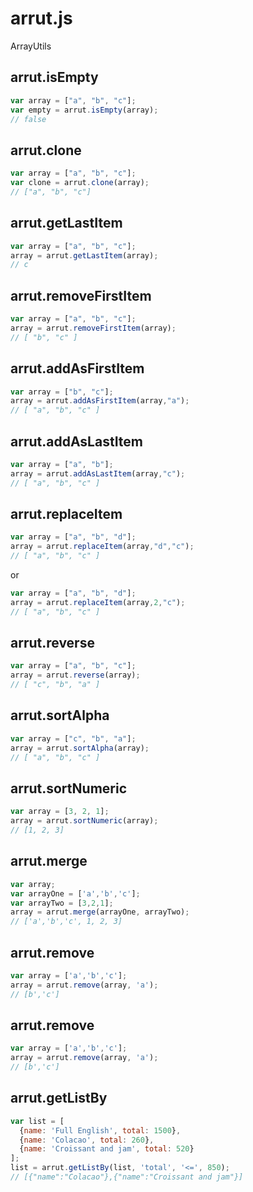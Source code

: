 # arrut.js
ArrayUtils

## arrut.isEmpty
```javascript
var array = ["a", "b", "c"];
var empty = arrut.isEmpty(array);
// false
```

## arrut.clone
```javascript
var array = ["a", "b", "c"];
var clone = arrut.clone(array);
// ["a", "b", "c"]
```

## arrut.getLastItem
```javascript
var array = ["a", "b", "c"];
array = arrut.getLastItem(array);
// c
```

## arrut.removeFirstItem
```javascript
var array = ["a", "b", "c"];
array = arrut.removeFirstItem(array);
// [ "b", "c" ]
```

## arrut.addAsFirstItem
```javascript
var array = ["b", "c"];
array = arrut.addAsFirstItem(array,"a");
// [ "a", "b", "c" ]
```

## arrut.addAsLastItem
```javascript
var array = ["a", "b"];
array = arrut.addAsLastItem(array,"c");
// [ "a", "b", "c" ]
```

## arrut.replaceItem
```javascript
var array = ["a", "b", "d"];
array = arrut.replaceItem(array,"d","c");
// [ "a", "b", "c" ]
```
or
```javascript
var array = ["a", "b", "d"];
array = arrut.replaceItem(array,2,"c");
// [ "a", "b", "c" ]
```

## arrut.reverse
```javascript
var array = ["a", "b", "c"];
array = arrut.reverse(array);
// [ "c", "b", "a" ]
```

## arrut.sortAlpha
```javascript
var array = ["c", "b", "a"];
array = arrut.sortAlpha(array);
// [ "a", "b", "c" ]
```

## arrut.sortNumeric
```javascript
var array = [3, 2, 1];
array = arrut.sortNumeric(array);
// [1, 2, 3]
```

## arrut.merge
```javascript
var array;
var arrayOne = ['a','b','c'];
var arrayTwo = [3,2,1];
array = arrut.merge(arrayOne, arrayTwo);
// ['a','b','c', 1, 2, 3]
```

## arrut.remove
```javascript
var array = ['a','b','c'];
array = arrut.remove(array, 'a');
// [b','c']
```

## arrut.remove
```javascript
var array = ['a','b','c'];
array = arrut.remove(array, 'a');
// [b','c']
```

## arrut.getListBy
```javascript
var list = [
  {name: 'Full English', total: 1500},
  {name: 'Colacao', total: 260},
  {name: 'Croissant and jam', total: 520}
];
list = arrut.getListBy(list, 'total', '<=', 850);
// [{"name":"Colacao"},{"name":"Croissant and jam"}]
```
